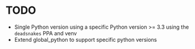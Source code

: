 # TODO

- Single Python version using a specific Python version >= 3.3 using the `deadsnakes` PPA and venv
- Extend global_python to support specific python versions
